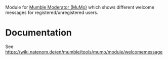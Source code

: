 Module for [Mumble Moderator (MuMo)](https://wiki.natenom.de/en/mumble/tools/mumo) which shows different welcome messages for registered/unregistered users.

# Documentation
See https://wiki.natenom.de/en/mumble/tools/mumo/module/welcomemessage
